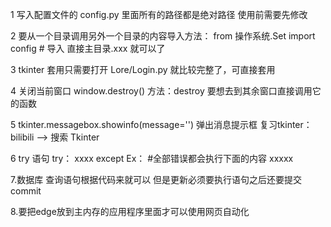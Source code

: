 1
写入配置文件的 config.py 里面所有的路径都是绝对路径
使用前需要先修改 

2 
要从一个目录调用另外一个目录的内容导入方法：
from 操作系统.Set import config  # 导入
直接主目录.xxx 就可以了

3
tkinter 套用只需要打开 Lore/Login.py 就比较完整了，可直接套用

4
关闭当前窗口 window.destroy()
方法：destroy
要想去到其余窗口直接调用它的函数

5
tkinter.messagebox.showinfo(message='')
弹出消息提示框
复习tkinter： bilibili ——> 搜索 Tkinter

6
try 语句
try： 
    xxxx
except Ex：  #全部错误都会执行下面的内容
    xxxxx
    


7.数据库
查询语句根据代码来就可以
但是更新必须要执行语句之后还要提交commit


8.要把edge放到主内存的应用程序里面才可以使用网页自动化
